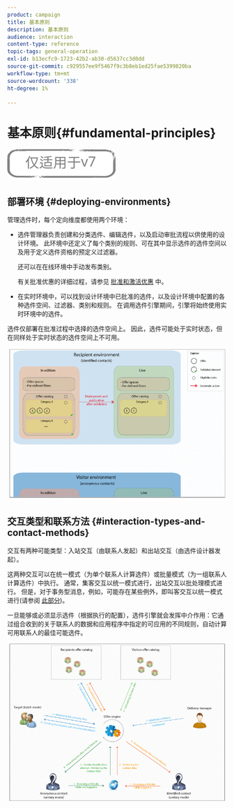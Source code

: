 ```yaml
---
product: campaign
title: 基本原则
description: 基本原则
audience: interaction
content-type: reference
topic-tags: general-operation
exl-id: b13ecfc9-1723-42b2-ab30-d5637cc3d0dd
source-git-commit: c929557ee9f5467f9c3b8eb1ed25fae5399820ba
workflow-type: tm+mt
source-wordcount: '338'
ht-degree: 1%

---
```


# 基本原则{#fundamental-principles}

![](../../assets/v7-only.svg)

## 部署环境 {#deploying-environments}

管理选件时，每个定向维度都使用两个环境：

* 选件管理器负责创建和分类选件、编辑选件，以及启动审批流程以供使用的设计环境。 此环境中还定义了每个类别的规则、可在其中显示选件的选件空间以及用于定义选件资格的预定义过滤器。

   还可以在在线环境中手动发布类别。

   有关批准优惠的详细过程，请参见 [批准和激活优惠](../../interaction/using/approving-and-activating-an-offer.md) 中。

* 在实时环境中，可以找到设计环境中已批准的选件，以及设计环境中配置的各种选件空间、过滤器、类别和规则。 在调用选件引擎期间，引擎将始终使用实时环境中的选件。

选件仅部署在批准过程中选择的选件空间上。 因此，选件可能处于实时状态，但在同样处于实时状态的选件空间上不可用。

![](assets/architecture_interaction1.png)

## 交互类型和联系方法 {#interaction-types-and-contact-methods}

交互有两种可能类型：入站交互（由联系人发起）和出站交互（由选件设计器发起）。

这两种交互可以在统一模式（为单个联系人计算选件）或批量模式（为一组联系人计算选件）中执行。 通常，集客交互以统一模式进行，出站交互以批处理模式进行。 但是，对于事务型消息，例如，可能存在某些例外，即叫客交互以统一模式进行(请参阅 [此部分](../../message-center/using/about-transactional-messaging.md))。

一旦能够或必须显示选件（根据执行的配置），选件引擎就会发挥中介作用：它通过组合收到的关于联系人的数据和应用程序中指定的可应用的不同规则，自动计算可用联系人的最佳可能选件。

![](assets/architecture_interaction2.png)
